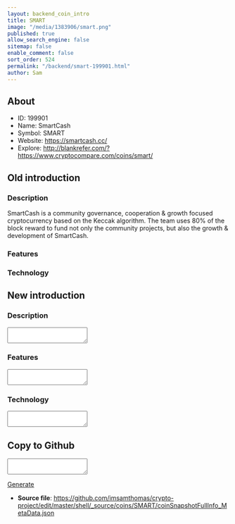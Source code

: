 ```yaml
---
layout: backend_coin_intro
title: SMART
image: "/media/1383906/smart.png"
published: true
allow_search_engine: false
sitemap: false
enable_comment: false
sort_order: 524
permalink: "/backend/smart-199901.html"
author: Sam
---
```


## About

- ID: 199901
- Name: SmartCash
- Symbol: SMART
- Website: https://smartcash.cc/
- Explore: http://blankrefer.com/?https://www.cryptocompare.com/coins/smart/


## Old introduction

### Description

<p><span>SmartCash is a community governance, cooperation &amp; growth focused cryptocurrency based on the Keccak algorithm. The team uses 80% of the block reward to fund not only the community projects, but also the growth &amp; development of SmartCash. </span></p>

### Features


### Technology




## New introduction


### Description
<textarea id="meta_description" name="description"></textarea>

### Features
<textarea id="meta_features" name="features"></textarea>

### Technology
<textarea id="meta_technology" name="technology"></textarea>


## Copy to Github

<textarea id="coinsnapshotfullinfo_metadata"></textarea>

<a href="#gen" onclick="generateMetaDatJson()">Generate</a>

- **Source file**: <a href="https://github.com/imsamthomas/crypto-project/edit/master/shell/_source/coins/SMART/coinSnapshotFullInfo_MetaData.json">https://github.com/imsamthomas/crypto-project/edit/master/shell/_source/coins/SMART/coinSnapshotFullInfo_MetaData.json</a>

